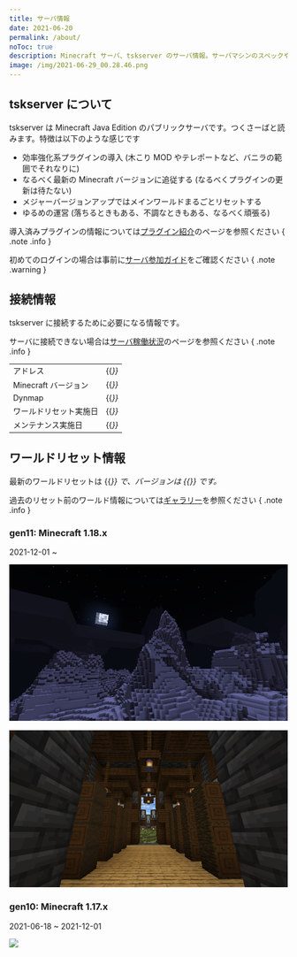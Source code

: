 ```yaml
---
title: サーバ情報
date: 2021-06-20
permalink: /about/
noToc: true
description: Minecraft サーバ、tskserver のサーバ情報。サーバマシンのスペックや接続するための情報、ワールド構成についてまとめています。
image: /img/2021-06-29_00.28.46.png
---
```


## tskserver について
tskserver は Minecraft Java Edition のパブリックサーバです。つくさーばと読みます。特徴は以下のような感じです

- 効率強化系プラグインの導入 (木こり MOD やテレポートなど、バニラの範囲でそれなりに)
- なるべく最新の Minecraft バージョンに追従する (なるべくプラグインの更新は待たない)
- メジャーバージョンアップではメインワールドまるごとリセットする
- ゆるめの運営 (落ちるときもある、不調なときもある、なるべく頑張る)

導入済みプラグインの情報については[プラグイン紹介](/plugins)のページを参照ください
{ .note .info }

初めてのログインの場合は事前に[サーバ参加ガイド](/introduction)をご確認ください
{ .note .warning }

## 接続情報
tskserver に接続するために必要になる情報です。

サーバに接続できない場合は[サーバ稼働状況](/status)のページを参照ください
{ .note .info }

|||
|:---|:---|
| アドレス               | {{<var servers.tskserver.host>}} |
| Minecraft バージョン   | {{<var servers.tskserver.version>}} |
| Dynmap                 | {{<var servers.tskserver.dynmap_url >}} |
| ワールドリセット実施日 | {{<var servers.tskserver.last_reset_at >}} |
| メンテナンス実施日     | {{<var servers.tskserver.last_updated_at >}} |


## ワールドリセット情報
最新のワールドリセットは {{<var servers.tskserver.last_reset_at >}} で、バージョンは {{<var servers.tskserver.version >}} です。

過去のリセット前のワールド情報については[ギャラリー](/galleries)を参照ください
{ .note .info }

### gen11: Minecraft 1.18.x
2021-12-01 ~

![](/img/2021-12-01_23.59.54.png)

![](/img/2021-12-11_21.00.50.png)

### gen10: Minecraft 1.17.x
2021-06-18 ~ 2021-12-01

![](/img/2021-06-29_00.28.46.png)

